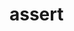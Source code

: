 # assert

<!-- TODO-START
TODO: Fill short description here.

## Type signature

TODO: Fill type signature down below.

```
any ⇒ any
```

## Examples

TODO: List at least one example down below.

```javascript
assert(); // ⇒ TODO
```

## Questions

TODO: List questions that may this function answers.
TODO-END -->
